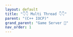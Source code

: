 ```yaml
---
layout: default
title: "👇👇 Multi Thread 👇👇"
parent: "(C++ IOCP)"
grand_parent: "Game Server 👾"
nav_order: 1
---
```

